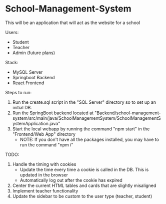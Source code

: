 # School-Management-System

This will be an application that will act as the website for a school

Users: 
- Student
- Teacher
- Admin (future plans) 

Stack: 
- MySQL Server
- Springboot Backend
- React Frontend

Steps to run:
1. Run the create.sql script in the "SQL Server" directory so to set up an initial DB. 
2. Run the SpringBoot backend located at "Backend/school-management-system/src/main/java/SchoolManagementSystem/SchoolManagementSystemApplication.java"
3. Start the local webapp by running the command "npm start" in the "Frontend/Web App" directory
   - NOTE: If you don't have all the packages installed, you may have to run the command "npm i"

TODO: 
1. Handle the timing with cookies 
   - Update the time every time a cookie is called in the DB. This is updated in the browser
   - Automatically log out after the cookie has expired 
2. Center the current HTML tables and cards that are slightly misaligned 
3. Implement teacher functionality 
4. Update the sidebar to be custom to the user type (teacher, student)

